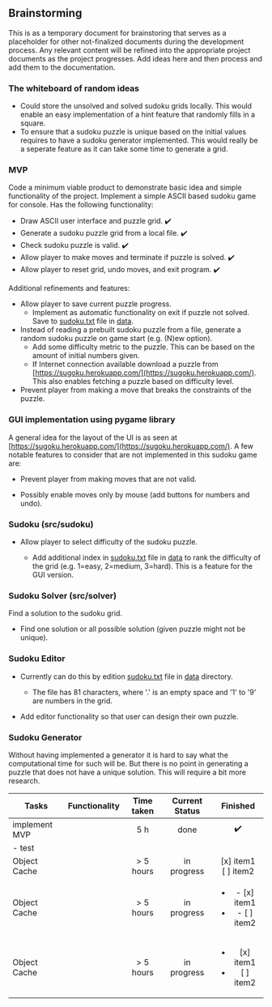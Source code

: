## Brainstorming

This is as a temporary document for brainstoring that serves as a placeholder for other not-finalized documents during the development process. Any relevant content will
be refined into the appropriate project documents as the project progresses. Add ideas here and then process and add them to the documentation.

### The whiteboard of random ideas

- Could store the unsolved and solved sudoku grids locally. This would enable an easy implementation of a hint feature that randomly fills in a square.
- To ensure that a sudoku puzzle is unique based on the initial values requires to have a sudoku generator implemented. This would really be a seperate feature as it can take some time to generate a grid.

### MVP

Code a minimum viable product to demonstrate basic idea and simple functionality of the project. Implement a simple ASCII based sudoku game for console. Has the following functionality:

- Draw ASCII user interface and puzzle grid. :heavy_check_mark:
- Generate a sudoku puzzle grid from a local file. :heavy_check_mark:
- Check sudoku puzzle is valid. :heavy_check_mark: 
- Allow player to make moves and terminate if puzzle is solved. :heavy_check_mark:
- Allow player to reset grid, undo moves, and exit program. :heavy_check_mark:

Additional refinements and features:

- Allow player to save current puzzle progress.
  + Implement as automatic functionality on exit if puzzle not solved. Save to [sudoku.txt](https://github.com/Ozath/ot-harjoitustyo/blob/master/data/sudoku.txt) file in [data](https://github.com/Ozath/ot-harjoitustyo/tree/master/data).
- Instead of reading a prebuilt sudoku puzzle from a file, generate a random sudoku puzzle on game start (e.g. (N)ew option).
  + Add some difficulty metric to the puzzle. This can be based on the amount of initial numbers given.
  + If Internet connection available download a puzzle from [https://sugoku.herokuapp.com/](https://sugoku.herokuapp.com/). This also enables fetching a puzzle based on difficulty level.
- Prevent player from making a move that breaks the constraints of the puzzle.

### GUI implementation using pygame library

A general idea for the layout of the UI is as seen at [https://sugoku.herokuapp.com/](https://sugoku.herokuapp.com/). A few notable features to consider that are not implemented in this sudoku game are:

- Prevent player from making moves that are not valid.

- Possibly enable moves only by mouse (add buttons for numbers and undo).

### Sudoku (src/sudoku)

- Allow player to select difficulty of the sudoku puzzle.

  + Add additional index in [sudoku.txt](https://github.com/Ozath/ot-harjoitustyo/blob/master/data/sudoku.txt) file in [data](https://github.com/Ozath/ot-harjoitustyo/tree/master/data) to rank the difficulty of the grid (e.g. 1=easy, 2=medium, 3=hard). This is a feature for the GUI version.

### Sudoku Solver (src/solver)

Find a solution to the sudoku grid.
- Find one solution or all possible solution (given puzzle might not be unique).

### Sudoku Editor

- Currently can do this by edition [sudoku.txt](https://github.com/Ozath/ot-harjoitustyo/blob/master/data/sudoku.txt) file in [data](https://github.com/Ozath/ot-harjoitustyo/tree/master/data) directory.
  + The file has 81 characters, where '.' is an empty space and '1' to '9' are numbers in the grid.

- Add editor functionality so that user can design their own puzzle.

### Sudoku Generator

Without having implemented a generator it is hard to say what the computational time for such will be. But there is no point in generating a puzzle that does not have a unique solution. This will require a bit more research.


| Tasks           | Functionality | Time taken | Current Status | Finished | 
| ---             | ---           | :-:        | :-:            | :-:      |
| implement MVP | |  5 h  | done | :heavy_check_mark:
| - test | | |
| Object Cache   | | > 5 hours  | in progress | [x] item1<br/>[ ] item2
| Object Cache   | | > 5 hours  | in progress | <ul><li>- [x] item1</li><li>- [ ] item2</li></ul>
| Object Cache   | | > 5 hours  | in progress | <ul><li>[x] item1</li><li>[ ] item2</li></ul>
